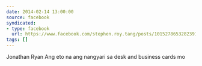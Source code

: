 ```yaml
---
date: 2014-02-14 13:00:00
source: facebook
syndicated:
- type: facebook
  url: https://www.facebook.com/stephen.roy.tang/posts/10152786532823912
tags: []
---
```


Jonathan Ryan Ang eto na ang nangyari sa desk and business cards mo
